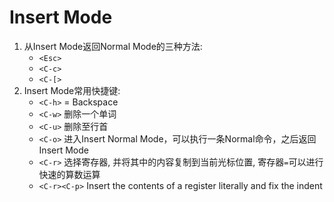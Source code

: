 # Insert Mode
1. 从Insert Mode返回Normal Mode的三种方法:
    * `<Esc>`
    * `<C-c>`
    * `<C-[>`
2. Insert Mode常用快捷键:
    * `<C-h>` = Backspace
    * `<C-w>` 删除一个单词
    * `<C-u>` 删除至行首
    * `<C-o>` 进入Insert Normal Mode，可以执行一条Normal命令，之后返回Insert Mode
    * `<C-r>` 选择寄存器, 并将其中的内容复制到当前光标位置, 寄存器`=`可以进行快速的算数运算
    * `<C-r><C-p>` Insert the contents of a register literally and fix the indent
